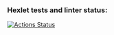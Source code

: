 ### Hexlet tests and linter status:
[![Actions Status](https://github.com/Busyg/java-project-99/actions/workflows/hexlet-check.yml/badge.svg)](https://github.com/Busyg/java-project-99/actions)